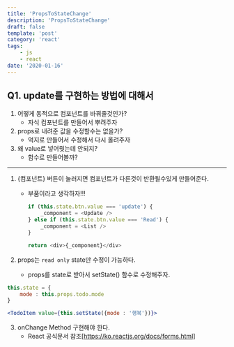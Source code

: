 ```yaml
---
title: 'PropsToStateChange'
description: 'PropsToStateChange'
draft: false
template: 'post'
category: 'react'
tags:
    - js
    - react
date: '2020-01-16'
---
```


## Q1. update를 구현하는 방법에 대해서

1. 어떻게 동적으로 컴포넌트를 바꿔줄것인가?
    - 자식 컴포넌트를 만들어서 뿌려주자
2. props로 내려준 값을 수정할수는 없을가?
    - 억지로 만들어서 수정해서 다시 올려주자
3. 왜 value로 넣어줫는데 안되지?
    - 함수로 만들어볼까?

---

1. {컴포넌트} 버튼이 눌러지면 컴포넌트가 다른것이 반환될수있게 만들어준다.

    - 부품이라고 생각하자!!!

        ```js
        if (this.state.btn.value === 'update') {
            _component = <Update />
        } else if (this.state.btn.value === 'Read') {
            _component = <List />
        }

        return <div>{_component}</div>
        ```

2. props는 `read only` state만 수정이 가능하다.
    - props를 state로 받아서 setState() 함수로 수정해주자.

```jsx
this.state = {
    mode : this.props.todo.mode
}

<TodoItem value={this.setState({mode : '행복'})}>
```

3. onChange Method 구현해야 한다.
    - React 공식문서 참조[https://ko.reactjs.org/docs/forms.html]
